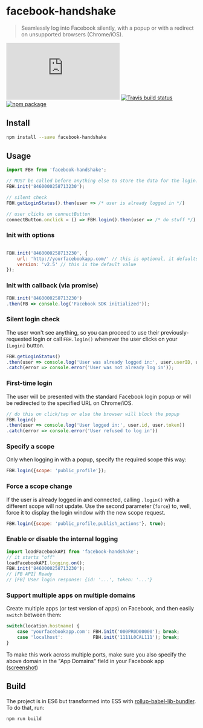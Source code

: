 # facebook-handshake

> Seamlessly log into Facebook silently, with a popup or with a redirect on unsupported browsers (Chrome/iOS).

[![gzipped size](https://badges.herokuapp.com/size/github/bfred-it/facebook-handshake/master/dist/facebook-handshake.byte-count.js?gzip=true&label=gzipped%20size)](#readme) [![Travis build status](https://api.travis-ci.org/bfred-it/facebook-handshake.svg?branch=master)](https://travis-ci.org/bfred-it/facebook-handshake) [![npm package](https://img.shields.io/npm/v/facebook-handshake.svg)](https://www.npmjs.com/package/facebook-handshake) 

## Install 

```sh
npm install --save facebook-handshake
```

## Usage

```js
import FBH from 'facebook-handshake';

// MUST be called before anything else to store the data for the login.
FBH.init('8460000258713230');

// silent check
FBH.getLoginStatus().then(user => /* user is already logged in */)

// user clicks on connectButton
connectButton.onclick = () => FBH.login().then(user => /* do stuff */)

```

### Init with options

```js

FBH.init('8460000258713230', {
    url: 'http://yourfacebookapp.com/' // this is optional, it defaults to location.href
    version: 'v2.5' // this is the default value
});

```

### Init with callback (via promise)

```js
FBH.init('8460000258713230')
.then(FB => console.log('Facebook SDK initialized'));
```

### Silent login check

The user won't see anything, so you can proceed to use their previously-requested login or call `FBH.login()` whenever the user clicks on your `[Login]` button.

```js
FBH.getLoginStatus()
.then(user => console.log('User was already logged in:', user.userID, user.accessToken))
.catch(error => console.error('User was not already log in'));
```

### First-time login

The user will be presented with the standard Facebook login popup or will be redirected to the specified URL on Chrome/iOS.

```js
// do this on click/tap or else the browser will block the popup
FBH.login()
.then(user => console.log('User logged in:', user.id, user.token))
.catch(error => console.error('User refused to log in'))
```

### Specify a scope

Only when logging in with a popup, specify the required scope this way:

```js
FBH.login({scope: 'public_profile'});
```

### Force a scope change

If the user is already logged in and connected, calling `.login()` with a different scope will not update. Use the second parameter (`force`) to, well, force it to display the login window with the new scope request.

```js
FBH.login({scope: 'public_profile,publish_actions'}, true);
```

### Enable or disable the internal logging

```js
import loadFacebookAPI from 'facebook-handshake';
// it starts "off"
loadFacebookAPI.logging.on();
FBH.init('8460000258713230');
// [FB API] Ready
// [FB] User login response: {id: '...', token: '...'}
```

### Support multiple apps on multiple domains

Create multiple apps (or test version of apps) on Facebook, and then easily `switch` between them:

```js
switch(location.hostname) {
    case 'yourfacebookapp.com': FBH.init('000PR0D00000'); break;
    case 'localhost':           FBH.init('1111L0CAL111'); break;
}
```

To make this work across multiple ports, make sure you also specify the above domain in the "App Domains" field in your Facebook app ([screenshot](http://i.imgur.com/Fi1w799.png))

## Build

The project is in ES6 but transformed into ES5 with [rollup-babel-lib-bundler](https://github.com/frostney/rollup-babel-lib-bundler). To do that, run:

```sh
npm run build
```
